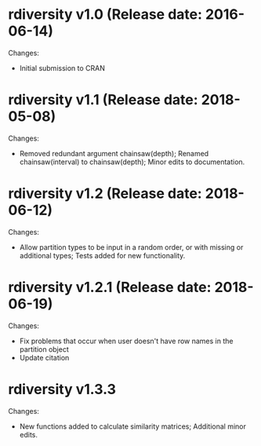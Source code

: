 rdiversity v1.0 (Release date: 2016-06-14)
==============

Changes:

* Initial submission to CRAN


rdiversity v1.1 (Release date: 2018-05-08)
==============

Changes:

* Removed redundant argument chainsaw(depth); Renamed chainsaw(interval) to chainsaw(depth); Minor edits to documentation.


rdiversity v1.2 (Release date: 2018-06-12)
==============

Changes:

*  Allow partition types to be input in a random order, or with missing or additional types; Tests added for new functionality.


rdiversity v1.2.1 (Release date: 2018-06-19)
================

Changes:

*  Fix problems that occur when user doesn't have row names in the partition object
*  Update citation


rdiversity v1.3.3
=================

Changes:

*  New functions added to calculate similarity matrices; Additional minor edits.







